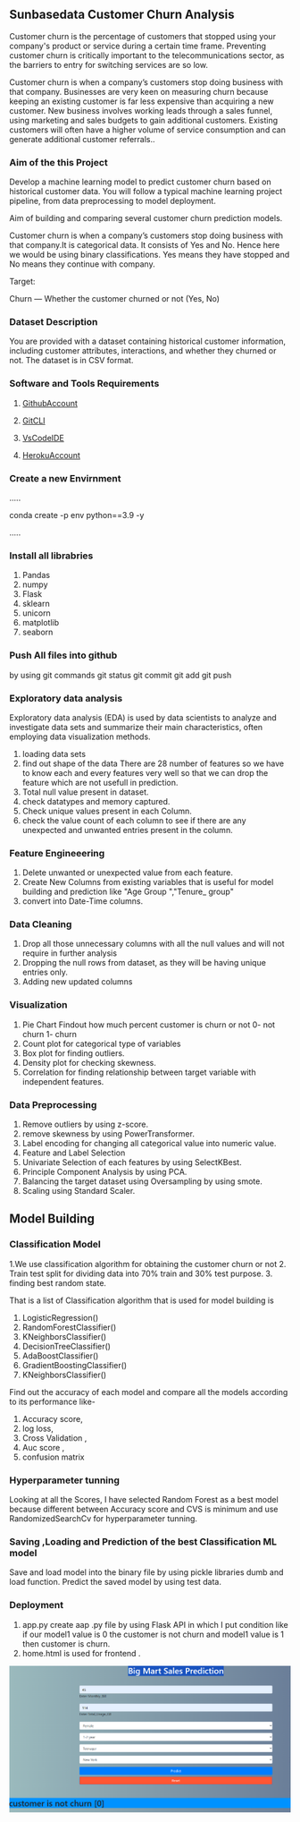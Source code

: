 ##  Sunbasedata Customer Churn Analysis

Customer churn is the percentage of customers that stopped using your company's product or service during a certain time frame. Preventing customer churn is critically important to the telecommunications sector, as the barriers to entry for switching services are so low.

Customer churn is when a company’s customers stop doing business with that company. Businesses are very keen on measuring churn because keeping an existing customer is far less expensive than acquiring a new customer. New business involves working leads through a sales funnel, using marketing and sales budgets to gain additional customers. Existing customers will often have a higher volume of service consumption and can generate additional customer referrals..

### Aim of the this Project

Develop a machine learning model to predict customer churn based on historical customer data. You will follow a typical machine learning project pipeline, from data preprocessing to model deployment.

Aim of building and comparing several customer churn prediction models.

Customer churn is when a company’s customers stop doing business with that company.It is categorical data. It consists of Yes and No. Hence here we would be using binary classifications. Yes means they have stopped and No means they continue with company.

Target:

Churn — Whether the customer churned or not (Yes, No)

### Dataset Description

You are provided with a dataset containing historical customer information, including customer attributes, interactions, and whether they churned or not. The dataset is in CSV format.

### Software and Tools Requirements

1. [GithubAccount](https://github.com)

2. [GitCLI](https://git-scm.com/docs/gitcli)

3. [VsCodeIDE](https://code.visualstudio.com)

4. [HerokuAccount](https://Heroku.com)

### Create a new Envirnment

.....

conda create  -p  env python==3.9 -y

.....

### Install all librabries

1. Pandas
2. numpy
3. Flask
4. sklearn
5. unicorn
6. matplotlib
7. seaborn

### Push All files into github
by using git commands
git status
git commit
git add
git push

### Exploratory data analysis
Exploratory data analysis (EDA) is used by data scientists to analyze and investigate data sets and summarize their main characteristics, often employing data visualization methods.

1. loading data sets
2. find out shape of the data There are 28 number of features so we have to know each and every features very well so that we can drop the feature which are not usefull in prediction. 
3. Total null value present in dataset.
4. check datatypes and memory captured.
5.  Check unique values present in each Column.
6. check the value count of each column to see if there are any unexpected and unwanted entries present in the column.

### Feature Engineeering

1. Delete unwanted or unexpected value from each feature.
2. Create New Columns from existing variables that is useful for model building and prediction like
      "Age Group ","Tenure_ group"
4. convert into Date-Time columns.



### Data Cleaning

1. Drop all those unnecessary columns with all the null values and will not require in further analysis
2. Dropping the null rows from dataset, as they will be having unique entries only.
6. Adding new updated columns

### Visualization 

1. Pie Chart
Findout how much percent customer is churn or not
  0- not churn
  1- churn
2. Count plot for categorical type of variables
4. Box plot for finding outliers.
5. Density plot for checking skewness.
6. Correlation for finding relationship between target variable with independent features.

### Data Preprocessing
1. Remove outliers by using z-score.
2. remove skewness by using PowerTransformer.
3. Label encoding for changing all categorical value into numeric value.
4. Feature and Label Selection
5. Univariate Selection of each features by using SelectKBest.
6. Principle Component Analysis by using PCA.
7. Balancing the target dataset using Oversampling by using smote.
8. Scaling using Standard Scaler.

##  Model Building

### Classification Model
 1.We use classification algorithm for obtaining the customer churn or not
2. Train test split for dividing data into  70% train and 30% test purpose.
3. finding best random state.

 That is a list of Classification algorithm that is used for model building is
1. LogisticRegression()
2. RandomForestClassifier()
3. KNeighborsClassifier()
4. DecisionTreeClassifier()
5. AdaBoostClassifier()
6. GradientBoostingClassifier()
7. KNeighborsClassifier()

Find out the accuracy of each model and compare  all the models according to its performance like-
1. Accuracy score, 
2. log loss,
3. Cross Validation ,
4. Auc score ,
5. confusion matrix 

### Hyperparameter tunning

Looking at all the Scores, I have selected Random Forest as a best model because different between Accuracy score and CVS is minimum and use RandomizedSearchCv for hyperparameter tunning.


###  Saving ,Loading and Prediction of the best Classification ML model

Save and load model into  the binary file by using pickle libraries dumb and load function.
Predict the saved model by using test data.

### Deployment 

1. app.py
 create aap .py file  by using Flask API in which I put condition like if our model1 value is 0 the customer is not churn and model1 value is 1 then customer is churn.
2. home.html is used for frontend .

![Alt text](deployment.png)

